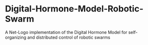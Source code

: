 # Digital-Hormone-Model-Robotic-Swarm
A Net-Logo implementation of the Digital Hormone Model for self-organizing and distributed control of robotic swarms
